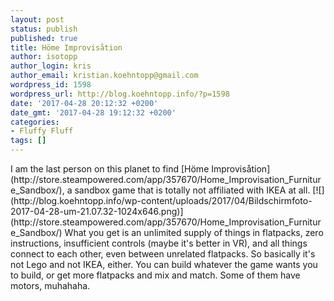 ```yaml
---
layout: post
status: publish
published: true
title: Höme Improvisåtion
author: isotopp
author_login: kris
author_email: kristian.koehntopp@gmail.com
wordpress_id: 1598
wordpress_url: http://blog.koehntopp.info/?p=1598
date: '2017-04-28 20:12:32 +0200'
date_gmt: '2017-04-28 19:12:32 +0200'
categories:
- Fluffy Fluff
tags: []
---
```

<p>I am the last person on this planet to find [Höme Improvisåtion](http://store.steampowered.com/app/357670/Home_Improvisation_Furniture_Sandbox/), a sandbox game that is totally not affiliated with IKEA at all. [![](http://blog.koehntopp.info/wp-content/uploads/2017/04/Bildschirmfoto-2017-04-28-um-21.07.32-1024x646.png)](http://store.steampowered.com/app/357670/Home_Improvisation_Furniture_Sandbox/) What you get is an unlimited supply of things in flatpacks, zero instructions, insufficient controls (maybe it's better in VR), and all things connect to each other, even between unrelated flatpacks. So basically it's not Lego and not IKEA, either. You can build whatever the game wants you to build, or get more flatpacks and mix and match. Some of them have motors, muhahaha.</p>

